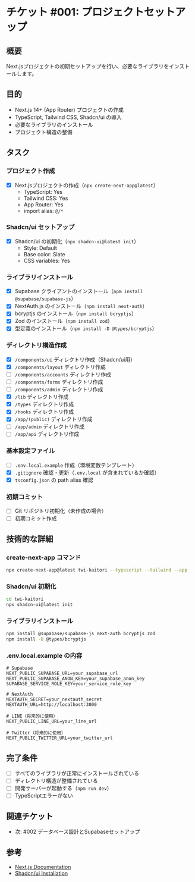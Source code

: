 # チケット #001: プロジェクトセットアップ

## 概要
Next.jsプロジェクトの初期セットアップを行い、必要なライブラリをインストールします。

## 目的
- Next.js 14+ (App Router) プロジェクトの作成
- TypeScript, Tailwind CSS, Shadcn/ui の導入
- 必要なライブラリのインストール
- プロジェクト構造の整備

## タスク

### プロジェクト作成
- [x] Next.jsプロジェクトの作成（`npx create-next-app@latest`）
  - TypeScript: Yes
  - Tailwind CSS: Yes
  - App Router: Yes
  - import alias: `@/*`

### Shadcn/ui セットアップ
- [x] Shadcn/ui の初期化（`npx shadcn-ui@latest init`）
  - Style: Default
  - Base color: Slate
  - CSS variables: Yes

### ライブラリインストール
- [x] Supabase クライアントのインストール（`npm install @supabase/supabase-js`）
- [x] NextAuth.js のインストール（`npm install next-auth`）
- [x] bcryptjs のインストール（`npm install bcryptjs`）
- [x] Zod のインストール（`npm install zod`）
- [x] 型定義のインストール（`npm install -D @types/bcryptjs`）

### ディレクトリ構造作成
- [x] `/components/ui` ディレクトリ作成（Shadcn/ui用）
- [x] `/components/layout` ディレクトリ作成
- [ ] `/components/accounts` ディレクトリ作成
- [ ] `/components/forms` ディレクトリ作成
- [ ] `/components/admin` ディレクトリ作成
- [x] `/lib` ディレクトリ作成
- [x] `/types` ディレクトリ作成
- [x] `/hooks` ディレクトリ作成
- [x] `/app/(public)` ディレクトリ作成
- [ ] `/app/admin` ディレクトリ作成
- [ ] `/app/api` ディレクトリ作成

### 基本設定ファイル
- [ ] `.env.local.example` 作成（環境変数テンプレート）
- [x] `.gitignore` 確認・更新（`.env.local` が含まれているか確認）
- [x] `tsconfig.json` の path alias 確認

### 初期コミット
- [ ] Git リポジトリ初期化（未作成の場合）
- [ ] 初期コミット作成

## 技術的な詳細

### create-next-app コマンド
```bash
npx create-next-app@latest twi-kaitori --typescript --tailwind --app
```

### Shadcn/ui 初期化
```bash
cd twi-kaitori
npx shadcn-ui@latest init
```

### ライブラリインストール
```bash
npm install @supabase/supabase-js next-auth bcryptjs zod
npm install -D @types/bcryptjs
```

### .env.local.example の内容
```env
# Supabase
NEXT_PUBLIC_SUPABASE_URL=your_supabase_url
NEXT_PUBLIC_SUPABASE_ANON_KEY=your_supabase_anon_key
SUPABASE_SERVICE_ROLE_KEY=your_service_role_key

# NextAuth
NEXTAUTH_SECRET=your_nextauth_secret
NEXTAUTH_URL=http://localhost:3000

# LINE（将来的に使用）
NEXT_PUBLIC_LINE_URL=your_line_url

# Twitter（将来的に使用）
NEXT_PUBLIC_TWITTER_URL=your_twitter_url
```

## 完了条件
- [ ] すべてのライブラリが正常にインストールされている
- [ ] ディレクトリ構造が整備されている
- [ ] 開発サーバーが起動する（`npm run dev`）
- [ ] TypeScriptエラーがない

## 関連チケット
- 次: #002 データベース設計とSupabaseセットアップ

## 参考
- [Next.js Documentation](https://nextjs.org/docs)
- [Shadcn/ui Installation](https://ui.shadcn.com/docs/installation/next)
